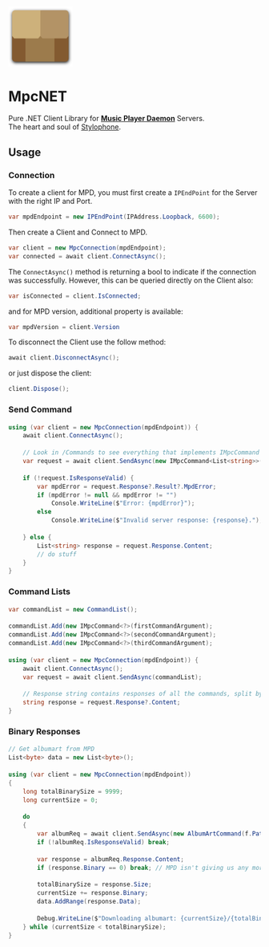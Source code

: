 <img src="icon.png" width="128">
  
MpcNET
===========
Pure .NET Client Library for [**Music Player Daemon**](https://www.musicpd.org/) Servers.  
The heart and soul of [Stylophone](https://github.com/Difegue/Stylophone).

## Usage
### Connection
To create a client for MPD, you must first create a `IPEndPoint` for the Server with the right IP and Port. 
````C#
var mpdEndpoint = new IPEndPoint(IPAddress.Loopback, 6600);
````
Then create a Client and Connect to MPD.
````C#
var client = new MpcConnection(mpdEndpoint);
var connected = await client.ConnectAsync();
````
The `ConnectAsync()` method is returning a bool to indicate if the connection was successfully. However, this can be queried directly on the Client also:
````C#
var isConnected = client.IsConnected;
````
and for MPD version, additional property is available:
````C#
var mpdVersion = client.Version
````
To disconnect the Client use the follow method:
````C#
await client.DisconnectAsync();
````
or just dispose the client:
````C#
client.Dispose();
````
### Send Command

````C#
using (var client = new MpcConnection(mpdEndpoint)) {
    await client.ConnectAsync();

    // Look in /Commands to see everything that implements IMpcCommand
    var request = await client.SendAsync(new IMpcCommand<List<string>>(parameters));

    if (!request.IsResponseValid) {
        var mpdError = request.Response?.Result?.MpdError;
        if (mpdError != null && mpdError != "")
            Console.WriteLine($"Error: {mpdError}");
        else
            Console.WriteLine($"Invalid server response: {response}.");

    } else {
        List<string> response = request.Response.Content;
        // do stuff
    }
}
````

### Command Lists

````C#
var commandList = new CommandList();

commandList.Add(new IMpcCommand<?>(firstCommandArgument);
commandList.Add(new IMpcCommand<?>(secondCommandArgument);
commandList.Add(new IMpcCommand<?>(thirdCommandArgument);

using (var client = new MpcConnection(mpdEndpoint)) {
    await client.ConnectAsync();
    var request = await client.SendAsync(commandList);

    // Response string contains responses of all the commands, split by commas
    string response = request.Response?.Content;
}

````

### Binary Responses

````C#
// Get albumart from MPD
List<byte> data = new List<byte>();

using (var client = new MpcConnection(mpdEndpoint))
{
    long totalBinarySize = 9999;
    long currentSize = 0;

    do
    {
        var albumReq = await client.SendAsync(new AlbumArtCommand(f.Path, currentSize));
        if (!albumReq.IsResponseValid) break;

        var response = albumReq.Response.Content;
        if (response.Binary == 0) break; // MPD isn't giving us any more data, let's roll with what we have.

        totalBinarySize = response.Size;
        currentSize += response.Binary;
        data.AddRange(response.Data);

        Debug.WriteLine($"Downloading albumart: {currentSize}/{totalBinarySize}");
    } while (currentSize < totalBinarySize);
}

````

